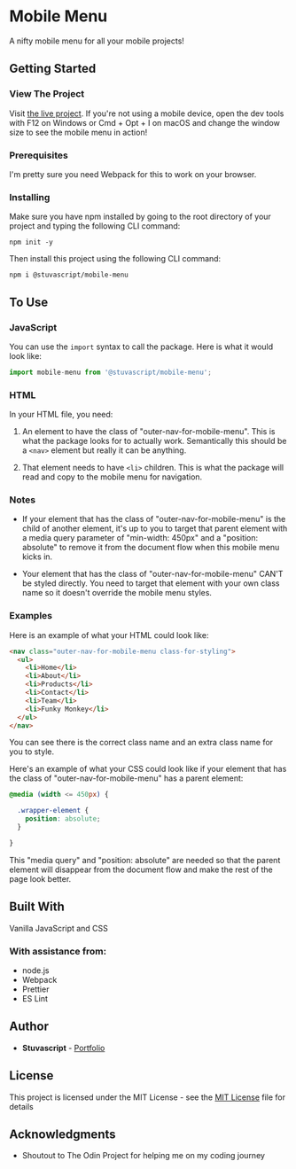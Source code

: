 # Mobile Menu

A nifty mobile menu for all your mobile projects!

## Getting Started

### View The Project

Visit [the live project](https://stuvascript.github.io/mobile-menu/). If you're not using a mobile device, open the dev tools with F12 on Windows or Cmd + Opt + I on macOS and change the window size to see the mobile menu in action!

### Prerequisites

I'm pretty sure you need Webpack for this to work on your browser.

### Installing

Make sure you have npm installed by going to the root directory of your project and typing the following CLI command:

```
npm init -y
```

Then install this project using the following CLI command:

```
npm i @stuvascript/mobile-menu
```

## To Use

### JavaScript

You can use the `import` syntax to call the package. Here is what it would look like:

```Javascript
import mobile-menu from '@stuvascript/mobile-menu';
```

### HTML

In your HTML file, you need:

1. An element to have the class of "outer-nav-for-mobile-menu". This is what the package looks for to actually work. Semantically this should be a `<nav>` element but really it can be anything.

2. That element needs to have `<li>` children. This is what the package will read and copy to the mobile menu for navigation.

### Notes

- If your element that has the class of "outer-nav-for-mobile-menu" is the child of another element, it's up to you to target that parent element with a media query parameter of "min-width: 450px" and a "position: absolute" to remove it from the document flow when this mobile menu kicks in.

- Your element that has the class of "outer-nav-for-mobile-menu" CAN'T be styled directly. You need to target that element with your own class name so it doesn't override the mobile menu styles.

### Examples

Here is an example of what your HTML could look like:

```HTML
<nav class="outer-nav-for-mobile-menu class-for-styling">
  <ul>
    <li>Home</li>
    <li>About</li>
    <li>Products</li>
    <li>Contact</li>
    <li>Team</li>
    <li>Funky Monkey</li>
  </ul>
</nav>
```

You can see there is the correct class name and an extra class name for you to style.

Here's an example of what your CSS could look like if your element that has the class of "outer-nav-for-mobile-menu" has a parent element:

```CSS
@media (width <= 450px) {

  .wrapper-element {
    position: absolute;
  }

}
```

This "media query" and "position: absolute" are needed so that the parent element will disappear from the document flow and make the rest of the page look better.

## Built With

Vanilla JavaScript and CSS

### With assistance from:

- node.js
- Webpack
- Prettier
- ES Lint

## Author

- **Stuvascript** - [Portfolio](https://stuvascript.github.io/portfolio/)

## License

This project is licensed under the MIT License - see the [MIT License](https://choosealicense.com/licenses/mit/) file for details

## Acknowledgments

- Shoutout to The Odin Project for helping me on my coding journey
